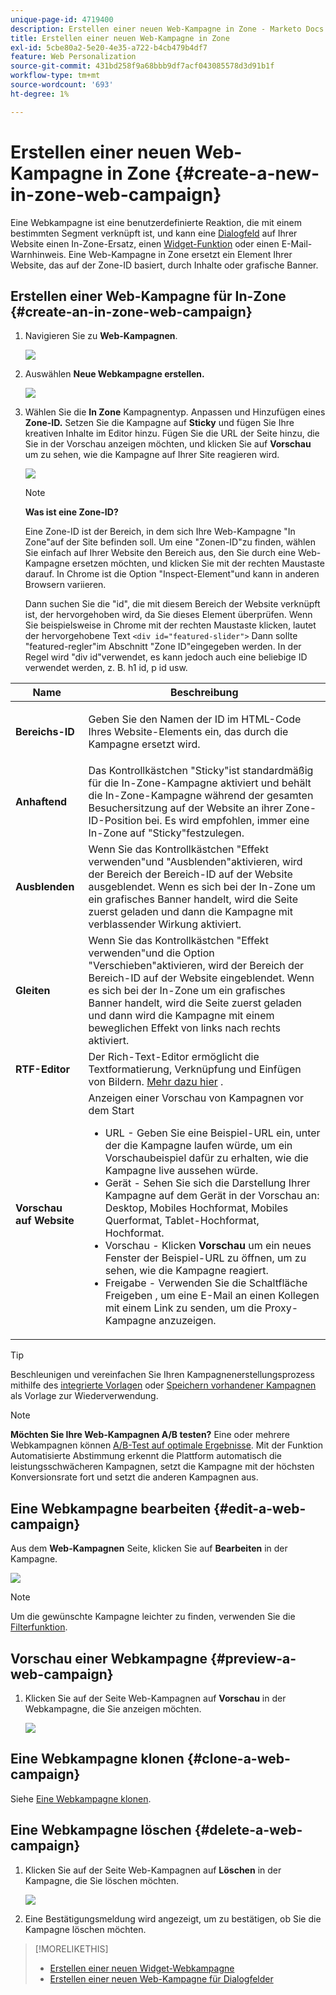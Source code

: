 ```yaml
---
unique-page-id: 4719400
description: Erstellen einer neuen Web-Kampagne in Zone - Marketo Docs - Produktdokumentation
title: Erstellen einer neuen Web-Kampagne in Zone
exl-id: 5cbe80a2-5e20-4e35-a722-b4cb479b4df7
feature: Web Personalization
source-git-commit: 431bd258f9a68bbb9df7acf043085578d3d91b1f
workflow-type: tm+mt
source-wordcount: '693'
ht-degree: 1%

---
```


# Erstellen einer neuen Web-Kampagne in Zone {#create-a-new-in-zone-web-campaign}

Eine Webkampagne ist eine benutzerdefinierte Reaktion, die mit einem bestimmten Segment verknüpft ist, und kann eine [Dialogfeld](/help/marketo/product-docs/web-personalization/working-with-web-campaigns/create-a-new-dialog-web-campaign.md) auf Ihrer Website einen In-Zone-Ersatz, einen [Widget-Funktion](/help/marketo/product-docs/web-personalization/working-with-web-campaigns/create-a-new-widget-web-campaign.md) oder einen E-Mail-Warnhinweis. Eine Web-Kampagne in Zone ersetzt ein Element Ihrer Website, das auf der Zone-ID basiert, durch Inhalte oder grafische Banner.

## Erstellen einer Web-Kampagne für In-Zone {#create-an-in-zone-web-campaign}

1. Navigieren Sie zu **Web-Kampagnen**.

   ![](assets/image2016-8-18-15-3a54-3a21.png)

1. Auswählen **Neue Webkampagne erstellen.**

   ![](assets/create-new-web-campaign-hand.png)

1. Wählen Sie die **In Zone** Kampagnentyp. Anpassen und Hinzufügen eines **Zone-ID.** Setzen Sie die Kampagne auf **Sticky** und fügen Sie Ihre kreativen Inhalte im Editor hinzu. Fügen Sie die URL der Seite hinzu, die Sie in der Vorschau anzeigen möchten, und klicken Sie auf **Vorschau** um zu sehen, wie die Kampagne auf Ihrer Site reagieren wird.

   ![](assets/new-3-1.png)

   >[!NOTE]
   >
   >**Was ist eine Zone-ID?**
   >
   >Eine Zone-ID ist der Bereich, in dem sich Ihre Web-Kampagne &quot;In Zone&quot;auf der Site befinden soll. Um eine &quot;Zonen-ID&quot;zu finden, wählen Sie einfach auf Ihrer Website den Bereich aus, den Sie durch eine Web-Kampagne ersetzen möchten, und klicken Sie mit der rechten Maustaste darauf. In Chrome ist die Option &quot;Inspect-Element&quot;und kann in anderen Browsern variieren.
   >
   >Dann suchen Sie die &quot;id&quot;, die mit diesem Bereich der Website verknüpft ist, der hervorgehoben wird, da Sie dieses Element überprüfen. Wenn Sie beispielsweise in Chrome mit der rechten Maustaste klicken, lautet der hervorgehobene Text `<div id="featured-slider">` Dann sollte &quot;featured-regler&quot;im Abschnitt &quot;Zone ID&quot;eingegeben werden. In der Regel wird &quot;div id&quot;verwendet, es kann jedoch auch eine beliebige ID verwendet werden, z. B. h1 id, p id usw.

<table> 
 <thead> 
  <tr> 
   <th colspan="1" rowspan="1">Name</th> 
   <th colspan="1" rowspan="1">Beschreibung</th> 
  </tr> 
 </thead> 
 <tbody> 
  <tr> 
   <td colspan="1" rowspan="1"><strong> Bereichs-ID </strong></td> 
   <td colspan="1" rowspan="1"><p>Geben Sie den Namen der ID im HTML-Code Ihres Website-Elements ein, das durch die Kampagne ersetzt wird.</p></td> 
  </tr> 
  <tr> 
   <td colspan="1" rowspan="1"><p><strong> Anhaftend </strong></p></td> 
   <td colspan="1" rowspan="1">Das Kontrollkästchen "Sticky"ist standardmäßig für die In-Zone-Kampagne aktiviert und behält die In-Zone-Kampagne während der gesamten Besuchersitzung auf der Website an ihrer Zone-ID-Position bei. Es wird empfohlen, immer eine In-Zone auf "Sticky"festzulegen.</td> 
  </tr> 
  <tr> 
   <td colspan="1" rowspan="1"><p><strong> Ausblenden</strong> </p></td> 
   <td colspan="1" rowspan="1">Wenn Sie das Kontrollkästchen "Effekt verwenden"und "Ausblenden"aktivieren, wird der Bereich der Bereich-ID auf der Website ausgeblendet. Wenn es sich bei der In-Zone um ein grafisches Banner handelt, wird die Seite zuerst geladen und dann die Kampagne mit verblassender Wirkung aktiviert.</td> 
  </tr> 
  <tr> 
   <td colspan="1"><strong>Gleiten</strong></td> 
   <td colspan="1">Wenn Sie das Kontrollkästchen "Effekt verwenden"und die Option "Verschieben"aktivieren, wird der Bereich der Bereich-ID auf der Website eingeblendet. Wenn es sich bei der In-Zone um ein grafisches Banner handelt, wird die Seite zuerst geladen und dann wird die Kampagne mit einem beweglichen Effekt von links nach rechts aktiviert.</td> 
  </tr> 
  <tr> 
   <td colspan="1"><strong> RTF-Editor  </strong></td> 
   <td colspan="1">Der Rich-Text-Editor ermöglicht die Textformatierung, Verknüpfung und Einfügen von Bildern. <a href="/help/marketo/product-docs/web-personalization/working-with-web-campaigns/using-the-web-personalization-rich-text-editor.md">Mehr dazu hier</a> .</td> 
  </tr> 
  <tr> 
   <td colspan="1"><strong> Vorschau auf Website   </strong></td> 
   <td colspan="1">Anzeigen einer Vorschau von Kampagnen vor dem Start <br> 
    <ul> 
     <li> URL - Geben Sie eine Beispiel-URL ein, unter der die Kampagne laufen würde, um ein Vorschaubeispiel dafür zu erhalten, wie die Kampagne live aussehen würde.</li> 
     <li>Gerät - Sehen Sie sich die Darstellung Ihrer Kampagne auf dem Gerät in der Vorschau an: Desktop, Mobiles Hochformat, Mobiles Querformat, Tablet-Hochformat, Hochformat.</li> 
     <li> Vorschau - Klicken <strong>Vorschau</strong> um ein neues Fenster der Beispiel-URL zu öffnen, um zu sehen, wie die Kampagne reagiert.</li> 
     <li> Freigabe - Verwenden Sie die Schaltfläche Freigeben , um eine E-Mail an einen Kollegen mit einem Link zu senden, um die Proxy-Kampagne anzuzeigen.</li> 
    </ul></td> 
  </tr> 
 </tbody> 
</table>

>[!TIP]
>
>Beschleunigen und vereinfachen Sie Ihren Kampagnenerstellungsprozess mithilfe des [integrierte Vorlagen](/help/marketo/product-docs/web-personalization/using-templates/using-templates-to-create-web-campaigns.md) oder [Speichern vorhandener Kampagnen](/help/marketo/product-docs/web-personalization/using-templates/using-templates-to-create-web-campaigns.md) als Vorlage zur Wiederverwendung.

>[!NOTE]
>
>**Möchten Sie Ihre Web-Kampagnen A/B testen?** Eine oder mehrere Webkampagnen können [A/B-Test auf optimale Ergebnisse](/help/marketo/product-docs/web-personalization/working-with-web-campaigns/ab-test-your-web-campaign.md). Mit der Funktion Automatisierte Abstimmung erkennt die Plattform automatisch die leistungsschwächeren Kampagnen, setzt die Kampagne mit der höchsten Konversionsrate fort und setzt die anderen Kampagnen aus.

## Eine Webkampagne bearbeiten {#edit-a-web-campaign}

Aus dem **Web-Kampagnen** Seite, klicken Sie auf **Bearbeiten** in der Kampagne.

![](assets/in-zone-web-campaign-edit.png)

>[!NOTE]
>
>Um die gewünschte Kampagne leichter zu finden, verwenden Sie die [Filterfunktion](/help/marketo/product-docs/web-personalization/working-with-web-campaigns/filter-web-campaigns.md).

## Vorschau einer Webkampagne {#preview-a-web-campaign}

1. Klicken Sie auf der Seite Web-Kampagnen auf **Vorschau** in der Webkampagne, die Sie anzeigen möchten.

   ![](assets/in-zone-web-campaign-preview.png)

## Eine Webkampagne klonen {#clone-a-web-campaign}

Siehe [Eine Webkampagne klonen](/help/marketo/product-docs/web-personalization/working-with-web-campaigns/clone-a-web-campaign.md).

## Eine Webkampagne löschen {#delete-a-web-campaign}

1. Klicken Sie auf der Seite Web-Kampagnen auf **Löschen** in der Kampagne, die Sie löschen möchten.

   ![](assets/in-zone-web-campaign-delete.png)

1. Eine Bestätigungsmeldung wird angezeigt, um zu bestätigen, ob Sie die Kampagne löschen möchten.

>[!MORELIKETHIS]
>
>* [Erstellen einer neuen Widget-Webkampagne](/help/marketo/product-docs/web-personalization/working-with-web-campaigns/create-a-new-widget-web-campaign.md)
>* [Erstellen einer neuen Web-Kampagne für Dialogfelder](/help/marketo/product-docs/web-personalization/working-with-web-campaigns/create-a-new-dialog-web-campaign.md)
